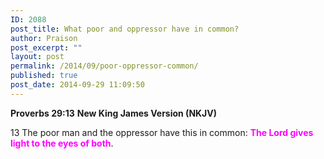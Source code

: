 ```yaml
---
ID: 2088
post_title: What poor and oppressor have in common?
author: Praison
post_excerpt: ""
layout: post
permalink: /2014/09/poor-oppressor-common/
published: true
post_date: 2014-09-29 11:09:50
---
```

<strong>Proverbs 29:13</strong>
<strong> New King James Version (NKJV)</strong>

13 The poor man and the oppressor have this in common:
<span style="color: #ff00ff;"><strong>The Lord gives light to the eyes of both</strong></span>.